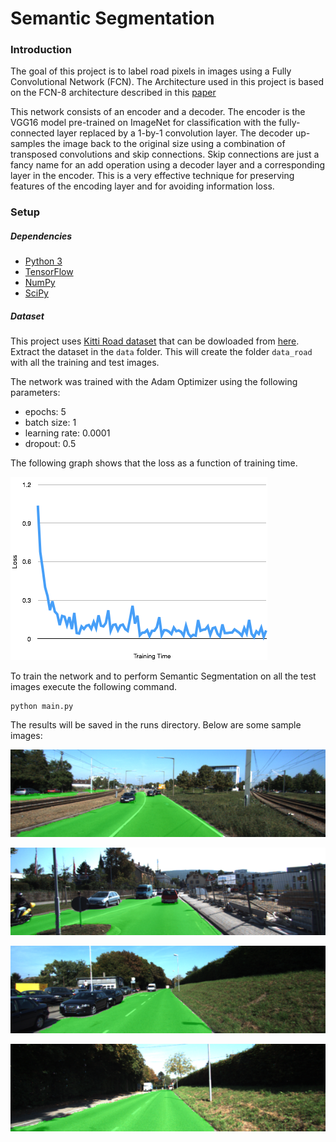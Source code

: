 # Semantic Segmentation
### Introduction
The goal of this project is to label road pixels in images using a Fully Convolutional Network (FCN). The Architecture used in this project is  based on the FCN-8 architecture described in this [paper](https://people.eecs.berkeley.edu/~jonlong/long_shelhamer_fcn.pdf)

This network consists of an encoder and a decoder. The encoder is the VGG16 model pre-trained on ImageNet for classification with the fully-connected layer replaced by a 1-by-1 convolution layer.  The decoder up-samples the image back to the original size using a combination of transposed convolutions and skip connections. Skip connections are just a fancy name for an add operation using a decoder layer and a corresponding layer in the encoder. This is a very effective technique for preserving features of the encoding layer and for avoiding information loss.

### Setup
##### Dependencies
 - [Python 3](https://www.python.org/)
 - [TensorFlow](https://www.tensorflow.org/)
 - [NumPy](http://www.numpy.org/)
 - [SciPy](https://www.scipy.org/)

##### Dataset
This project uses [Kitti Road dataset](http://www.cvlibs.net/datasets/kitti/eval_road.php)  that can be dowloaded from [here](http://www.cvlibs.net/download.php?file=data_road.zip).  Extract the dataset in the `data` folder.  This will create the folder `data_road` with all the training and test images.

The network was trained with the Adam Optimizer using the following parameters:
* epochs: 5
* batch size: 1
* learning rate: 0.0001
* dropout: 0.5

The following graph shows that the loss as a function of training time.

![loss](loss.png)

To train the network and to perform Semantic Segmentation on all the test images execute the following command.
```
python main.py
```

The results will be saved in the runs directory. Below are some sample images:

![first](runs/1506814643.060013/um_000005.png)

![second](runs/1506814643.060013/um_000010.png)

![third](runs/1506814643.060013/um_000015.png)

![fourth](runs/1506814643.060013/um_000020.png)
